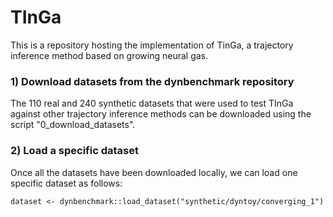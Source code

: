 # TInGa
This is a repository hosting the implementation of TinGa, a trajectory inference method based on growing neural gas.

### 1) Download datasets from the dynbenchmark repository
The 110 real and 240 synthetic datasets that were used to test TInGa against other trajectory inference methods can be downloaded using the script "0_download_datasets".


### 2) Load a specific dataset 
Once all the datasets have been downloaded locally, we can load one specific dataset as follows:

```{r}
dataset <- dynbenchmark::load_dataset("synthetic/dyntoy/converging_1")
```

